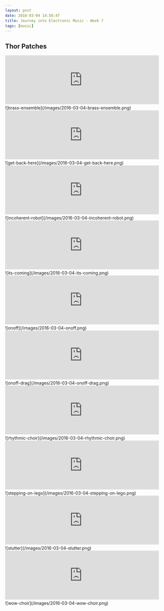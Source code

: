 ```yaml
---
layout: post
date: 2016-03-04 14:58:47
title: Journey into Electronic Music - Week 7
tags: [music]
---
```


## Thor Patches

<iframe width="100%" height="160" src="https://clyp.it/d00ng4fs/widget" frameborder="0"></iframe>
![brass-ensemble](/images/2016-03-04-brass-ensemble.png)

<iframe width="100%" height="160" src="https://clyp.it/fbofre4q/widget" frameborder="0"></iframe>
![get-back-here](/images/2016-03-04-get-back-here.png)

<iframe width="100%" height="160" src="https://clyp.it/thhwnj4f/widget" frameborder="0"></iframe>
![incoherent-robot](/images/2016-03-04-incoherent-robot.png)

<iframe width="100%" height="160" src="https://clyp.it/2ngnjewx/widget" frameborder="0"></iframe>
![its-coming](/images/2016-03-04-its-coming.png)

<iframe width="100%" height="160" src="https://clyp.it/pfgybh0x/widget" frameborder="0"></iframe>
![onoff](/images/2016-03-04-onoff.png)

<iframe width="100%" height="160" src="https://clyp.it/jsy3j4xp/widget" frameborder="0"></iframe>
![onoff-drag](/images/2016-03-04-onoff-drag.png)

<iframe width="100%" height="160" src="https://clyp.it/3zayi20o/widget" frameborder="0"></iframe>
![rhythmic-choir](/images/2016-03-04-rhythmic-choir.png)

<iframe width="100%" height="160" src="https://clyp.it/w41cbkwh/widget" frameborder="0"></iframe>
![stepping-on-lego](/images/2016-03-04-stepping-on-lego.png)

<iframe width="100%" height="160" src="https://clyp.it/5ph22jbh/widget" frameborder="0"></iframe>
![stutter](/images/2016-03-04-stutter.png)

<iframe width="100%" height="160" src="https://clyp.it/xpoksumd/widget" frameborder="0"></iframe>
![wow-choir](/images/2016-03-04-wow-choir.png)

